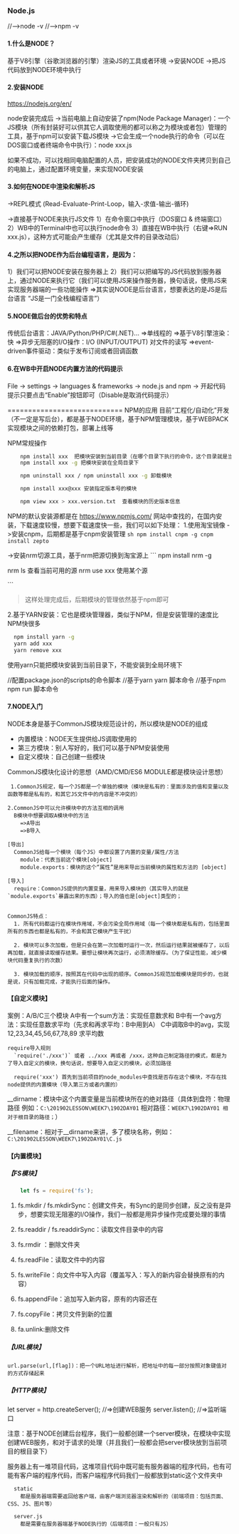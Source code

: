 ### Node.js
//-->node -v
//-->npm -v
#### 1.什么是NODE？
 基于V8引擎（谷歌浏览器的引擎）渲染JS的工具或者环境
   ->安装NODE
   ->把JS代码放到NODE环境中执行
    
#### 2.安装NODE
 https://nodejs.org/en/

 node安装完成后
   ->当前电脑上自动安装了npm(Node Package Manager)：一个JS模块（所有封装好可以供其它人调取使用的都可以称之为模块或者包）管理的工具，基于npm可以安装下载JS模块
   ->它会生成一个node执行的命令（可以在DOS窗口或者终端命令中执行）：node xxx.js

 如果不成功，可以找相同电脑配置的人员，把安装成功的NODE文件夹拷贝到自己的电脑上，通过配置环境变量，来实现NODE安装

#### 3.如何在NODE中渲染和解析JS
 ->REPL模式 (Read-Evaluate-Print-Loop，输入-求值-输出-循环)

 ->直接基于NODE来执行JS文件
   1）在命令窗口中执行（DOS窗口 & 终端窗口）
   2）WB中的Terminal中也可以执行node命令
   3）直接在WB中执行（右键=>RUN xxx.js），这种方式可能会产生缓存（尤其是文件的目录改动后）

#### 4.之所以把NODE作为后台编程语言，是因为：
 1）我们可以把NODE安装在服务器上
 2）我们可以把编写的JS代码放到服务器上，通过NODE来执行它（我们可以使用JS来操作服务器，换句话说，使用JS来实现服务器端的一些功能操作 =>其实说NODE是后台语言，想要表达的是JS是后台语言 “JS是一门全栈编程语言”）

#### 5.NODE做后台的优势和特点
 传统后台语言：JAVA/Python/PHP/C#(.NET)...
 =>单线程的
 =>基于V8引擎渲染：快
 =>异步无阻塞的I/O操作：I/O (INPUT/OUTPUT) 对文件的读写
 =>event-driven事件驱动：类似于发布订阅或者回调函数

#### 6.在WB中开启NODE内置方法的代码提示
  File -> settings -> languages & frameworks -> node.js and npm -> 开起代码提示只要点击“Enable”按钮即可（Disable是取消代码提示）

============================
NPM的应用
  目前“工程化/自动化”开发（不一定是写后台），都是基于NODE环境，基于NPM管理模块，基于WEBPACK实现模块之间的依赖打包，部署上线等

  NPM常规操作

```sh
    npm install xxx  把模块安装到当前目录（在哪个目录下执行的命令，这个目录就是当前目录）下
    npm install xxx -g 把模块安装在全局目录下

    npm uninstall xxx / npm uninstall xxx -g 卸载模块

    npm install xxx@xxx 安装指定版本号的模块

    npm view xxx > xxx.version.txt  查看模块的历史版本信息
```

  NPM的默认安装源都是在 https://www.npmjs.com/ 网站中查找的，在国内安装，下载速度较慢，想要下载速度快一些，我们可以如下处理：
  1.使用淘宝镜像
    ->安装cnpm，后期都是基于cnpm安装管理
    ```sh
      npm install cnpm -g
      cnpm install zepto
    ```

->安装nrm切源工具，基于nrm把源切换到淘宝源上
​```
  npm install nrm -g

  nrm ls 查看当前可用的源
  nrm use xxx 使用某个源

​```
> 这样处理完成后，后期模块的管理依然基于npm即可


  2.基于YARN安装：它也是模块管理器，类似于NPM，但是安装管理的速度比NPM快很多
```sh
  npm install yarn -g
  yarn add xxx
  yarn remove xxx
```
  使用yarn只能把模块安装到当前目录下，不能安装到全局环境下
  
  
  //配置package.json的scripts的命令脚本
  //基于yarn yarn 脚本命令
  //基于npm npm run 脚本命令
​
#### 7.NODE入门
NODE本身是基于CommonJS模块规范设计的，所以模块是NODE的组成
- 内置模块：NODE天生提供给JS调取使用的
- 第三方模块：别人写好的，我们可以基于NPM安装使用
- 自定义模块：自己创建一些模块

 CommonJS模块化设计的思想（AMD/CMD/ES6 MODULE都是模块设计思想）
````
 1.CommonJS规定，每一个JS都是一个单独的模块（模块是私有的：里面涉及的值和变量以及函数等都是私有的，和其它JS文件中的内容是不冲突的）

2.CommonJS中可以允许模块中的方法互相的调用
  B模块中想要调取A模块中的方法
    =>A导出
    =>B导入

[导出]
  CommonJS给每一个模块（每个JS）中都设置了内置的变量/属性/方法
    module：代表当前这个模块[object]
    module.exports：模块的这个“属性”是用来导出当前模块的属性和方法的 [object]

[导入]
  require：CommonJS提供的内置变量，用来导入模块的（其实导入的就是`module.exports`暴露出来的东西）；导入的值也是[object]类型的；


CommonJS特点：
  1. 所有代码都运行在模块作用域，不会污染全局作用域（每一个模块都是私有的，包括里面所有的东西也都是私有的，不会和其它模块产生干扰）

  2. 模块可以多次加载，但是只会在第一次加载时运行一次，然后运行结果就被缓存了，以后再加载，就直接读取缓存结果。要想让模块再次运行，必须清除缓存。（为了保证性能，减少模块代码重复执行的次数）

  3. 模块加载的顺序，按照其在代码中出现的顺序。CommonJS规范加载模块是同步的，也就是说，只有加载完成，才能执行后面的操作。
````

#### 【自定义模块】
案例：A/B/C三个模块
   A中有一个sum方法：实现任意数求和
   B中有一个avg方法：实现任意数求平均（先求和再求平均：B中用到A）
   C中调取B中的avg，实现 12,23,34,45,56,67,78,89 求平均数

````
require导入规则
  `require('./xxx')` 或者 ../xxx 再或者 /xxx，这种自己制定路径的模式，都是为了导入自定义的模块，换句话说，想要导入自定义的模块，必须加路径

  require('xxx') 首先到当前项目的node_modules中查找是否存在这个模块，不存在找node提供的内置模块（导入第三方或者内置的）
````

__dirname：模块中这个内置变量是当前模块所在的绝对路径（具体到盘符：物理路径 例如：`C:\201902LESSON\WEEK7\1902DAY01` 相对路径：`WEEK7\1902DAY01 相对于根目录的路径；`）

 __filename：相对于__dirname来讲，多了模块名称，例如：`C:\201902LESSON\WEEK7\1902DAY01\C.js`


 #### 【内置模块】
 ##### 【FS模块】
 ```js
     let fs = require('fs');
```
1. fs.mkdir / fs.mkdirSync：创建文件夹，有Sync的是同步创建，反之没有是异步，想要实现无阻塞的I/O操作，我们一般都是用异步操作完成要处理的事情

2. fs.readdir / fs.readdirSync：读取文件目录中的内容

3. fs.rmdir ：删除文件夹  

4. fs.readFile：读取文件中的内容

5. fs.writeFile：向文件中写入内容（覆盖写入：写入的新内容会替换原有的内容）

6. fs.appendFile：追加写入新内容，原有的内容还在

7. fs.copyFile：拷贝文件到新的位置

8. fa.unlink:删除文件


##### 【URL模块】
 ````
 url.parse(url,[flag])：把一个URL地址进行解析，把地址中的每一部分按照对象键值对的方式存储起来
 ````

##### 【HTTP模块】
  let server = http.createServer();  //=>创建WEB服务
  server.listen();  //=>监听端口

  注意：基于NODE创建后台程序，我们一般都创建一个server模块，在模块中实现创建WEB服务，和对于请求的处理（并且我们一般都会把server模块放到当前项目的根目录下）

  服务器上有一堆项目代码，这堆项目代码中既可能有服务器端的程序代码，也有可能有客户端的程序代码，而客户端程序代码我们一般都放到static这个文件夹中
 ````
   static
     都是服务器端需要返回给客户端，由客户端浏览器渲染和解析的（前端项目：包括页面、CSS、JS、图片等）
 
   server.js
     都是需要在服务器端基于NODE执行的（后端项目：一般只有JS）
 ````



